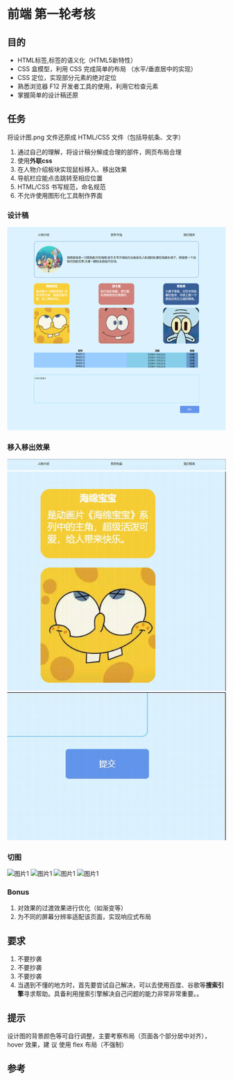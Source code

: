 # 前端 第一轮考核

## 目的

- HTML标签,标签的语义化（HTML5新特性）
- CSS 盒模型，利用 CSS 完成简单的布局 （水平/垂直居中的实现）
- CSS 定位，实现部分元素的绝对定位 
- 熟悉浏览器 F12 开发者工具的使用，利用它检查元素 
- 掌握简单的设计稿还原

## 任务

将设计图.png 文件还原成 HTML/CSS 文件（包括导航条、文字）

1. 通过自己的理解，将设计稿分解成合理的部件，网页布局合理
2. 使用**外联css**
3. 在人物介绍板块实现鼠标移入、移出效果
4. 导航栏应能点击跳转至相应位置
5. HTML/CSS 书写规范，命名规范
6. 不允许使用图形化工具制作界面

### 设计稿

![设计图](../img/1-HTML与CSS/设计图.png)

### 移入移出效果

![效果1](../img/1-HTML与CSS/效果1.gif)
![效果1](../img/1-HTML与CSS/效果2.gif)
![效果1](../img/1-HTML与CSS/效果3.gif)

### 切图

![图片1](../img/1-HTML与CSS/img/all.jpeg)
![图片1](../img/1-HTML与CSS/img/haimianbaobao.jpeg)
![图片1](../img/1-HTML与CSS/img/paidaxing.jpeg)
![图片1](../img/1-HTML与CSS/img/zhangyuge.jpeg)

### Bonus

1. 对效果的过渡效果进行优化（如渐变等）
2. 为不同的屏幕分辨率适配该页面，实现响应式布局

## 要求

1.  不要抄袭 
2.  不要抄袭
3.  不要抄袭
4.  当遇到不懂的地方时，首先要尝试自己解决，可以去使用百度、谷歌等**搜索引擎**寻求帮助。具备利用搜索引擎解决自己问题的能力非常非常重要。。

## 提示

设计图的背景颜色等可自行调整，主要考察布局（页面各个部分居中对齐），hover 效果，建
议 使用 flex 布局（不强制）

## 参考


